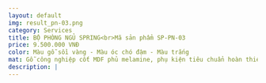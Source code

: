 ```yaml
---
layout: default
img: result_pn-03.png
category: Services
title: BỘ PHÒNG NGỦ SPRING<br>Mã sản phẩm SP-PN-03
price: 9.500.000 VNĐ
color: Màu gỗ sồi vàng - Màu óc chó đậm - Màu trắng
mat: Gỗ công nghiệp cốt MDF phủ melamine, phụ kiện tiêu chuẩn hoàn thiện theo thiết kế
description: |
---
```

